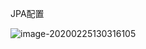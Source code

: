 JPA配置

![image-20200225130316105](C:\Users\垫\AppData\Roaming\Typora\typora-user-images\image-20200225130316105.png)